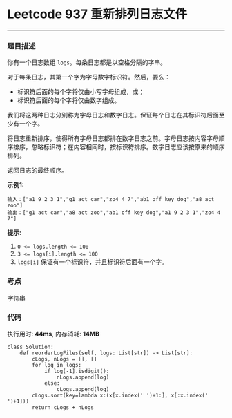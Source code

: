 # Leetcode 937 重新排列日志文件
***
### 题目描述

你有一个日志数组 `logs`。每条日志都是以空格分隔的字串。

对于每条日志，其第一个字为字母数字标识符。然后，要么：

* 标识符后面的每个字将仅由小写字母组成，或；
* 标识符后面的每个字将仅由数字组成。

我们将这两种日志分别称为字母日志和数字日志。保证每个日志在其标识符后面至少有一个字。

将日志重新排序，使得所有字母日志都排在数字日志之前。字母日志按内容字母顺序排序，忽略标识符；在内容相同时，按标识符排序。数字日志应该按原来的顺序排列。

返回日志的最终顺序。


**示例1:**  

	输入：["a1 9 2 3 1","g1 act car","zo4 4 7","ab1 off key dog","a8 act zoo"]
	输出：["g1 act car","a8 act zoo","ab1 off key dog","a1 9 2 3 1","zo4 4 7"]
	
	
**提示:**

1. `0 <= logs.length <= 100`
2. `3 <= logs[i].length <= 100`
3. `logs[i]` 保证有一个标识符，并且标识符后面有一个字。


### 考点

字符串


### 代码
执行用时: **44ms**, 内存消耗: **14MB**

```
class Solution:
    def reorderLogFiles(self, logs: List[str]) -> List[str]:
        cLogs, nLogs = [], []
        for log in logs:
            if log[-1].isdigit():
                nLogs.append(log)
            else:
                cLogs.append(log)
        cLogs.sort(key=lambda x:(x[x.index(' ')+1:], x[:x.index(' ')+1]))
        return cLogs + nLogs
```

